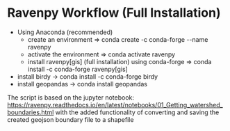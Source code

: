 # Ravenpy Workflow (Full Installation)
- Using Anaconda (recommended)
	- create an environment => conda create -c conda-forge --name ravenpy
	- activate the environment => conda activate ravenpy
	- install ravenpy[gis] (full installation) using conda-forge => conda install -c conda-forge ravenpy[gis]
- install birdy -> conda install -c conda-forge birdy
- install geopandas -> conda install geopandas

The script is based on the jupyter notebook:
https://ravenpy.readthedocs.io/en/latest/notebooks/01_Getting_watershed_boundaries.html
with the added functionality of converting and saving the created geojson boundary file to a shapefile
